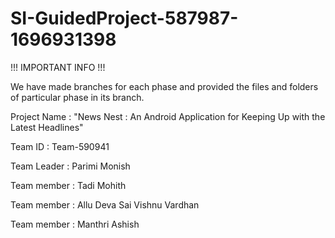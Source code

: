 # SI-GuidedProject-587987-1696931398

!!! IMPORTANT INFO !!!

We have made branches for each phase and provided the files and folders of particular phase in its branch.

Project Name : "News Nest : An Android Application for Keeping Up with the Latest Headlines"

Team ID : Team-590941

Team Leader : Parimi Monish

Team member : Tadi Mohith

Team member : Allu Deva Sai Vishnu Vardhan

Team member : Manthri Ashish



